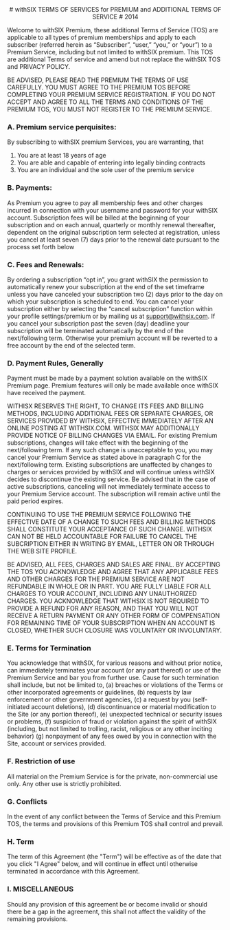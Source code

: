 <center>
# withSIX TERMS OF SERVICES for PREMIUM and ADDITIONAL TERMS OF SERVICE
# 2014
</center>

Welcome to withSIX Premium, these additional Terms of Service (TOS) are applicable to all types of premium memberships and apply to each subscriber (referred herein as “Subscriber”, “user,” “you,” or “your”) to a Premium Service, including but not limited to withSIX premium.  This TOS are additional Terms of service and amend but not replace the withSIX TOS and PRIVACY POLICY. 

BE ADVISED, PLEASE READ THE PREMIUM THE TERMS OF USE CAREFULLY. YOU MUST AGREE TO THE PREMIUM TOS BEFORE COMPLETING YOUR PREMIUM SERVICE REGISTRATION. IF YOU DO NOT ACCEPT AND AGREE TO ALL THE TERMS AND CONDITIONS OF THE PREMIUM TOS, YOU MUST NOT REGISTER TO THE PREMIUM SERVICE.			

### A.	Premium service perquisites:
By subscribing to withSIX premium Services, you are warranting, that 

1.	You are at least 18 years of age
2.	You are able and capable of entering into legally binding contracts
3.	You are an individual and the sole user of the premium service

### B.	Payments:
As Premium you agree to pay all membership fees and other charges incurred in connection with your username and password for your withSIX account. Subscription fees will be billed at the beginning of your subscription and on each annual, quarterly or monthly renewal thereafter, dependent on the original subscription term selected at registration, unless you cancel at least seven (7) days prior to the renewal date pursuant to the process set forth below

### C.	Fees and Renewals:
By ordering a subscription “opt in”, you grant withSIX the permission to automatically renew your subscription at the end of the set timeframe unless you have canceled your subscription two (2) days prior to the day on which your subscription is scheduled to end. You can cancel your subscription either by selecting the “cancel subscription” function within your profile settings/premium or by mailing us at <support@withsix.com>. If you cancel your subscription past the seven (day) deadline your subscription will be terminated automatically by the end of the next/following term.  Otherwise your premium account will be reverted to a free account by the end of the selected term.  

### D.	Payment Rules, Generally
Payment must be made by a payment solution available on the withSIX Premium page. Premium features will only be made available once withSIX have received the payment. 

WITHISX RESERVES THE RIGHT, TO CHANGE ITS FEES AND BILLING METHODS, INCLUDING ADDITIONAL FEES OR SEPARATE CHARGES, OR SERVICES PROVIDED BY WITHSIX, EFFECTIVE IMMEDIATELY AFTER AN ONLINE POSTING AT WITHSIX.COM. WITHSIX MAY ADDITIONALLY PROVIDE NOTICE OF BILLING CHANGES VIA EMAIL. For existing Premium subscriptions, changes will take effect with the beginning of the next/following term. If any such change is unacceptable to you, you may cancel your Premium Service as stated above in paragraph C for the next/following term. Existing subscriptions are unaffected by changes to charges or services provided by withSIX and will continue unless withSIX decides to discontinue the existing service.  Be advised that in the case of active subscriptions, canceling will not immediately terminate access to your Premium Service account. The subscription will remain active until the paid period expires.

CONTINUING TO USE THE PREMIUM SERVICE FOLLOWING THE EFFECTIVE DATE OF A CHANGE TO SUCH FEES AND BILLING METHODS SHALL CONSTITUTE YOUR ACCEPTANCE OF SUCH CHANGE. WITHSIX CAN NOT BE HELD ACCOUNTABLE FOR FAILURE TO CANCEL THE SUBCRIPTION EITHER IN WRITING BY EMAIL, LETTER ON OR THROUGH THE WEB SITE PROFILE.

BE ADVISED, ALL FEES, CHARGES AND SALES ARE FINAL. BY ACCEPTING THE TOS YOU ACKNOWLEDGE AND AGREE THAT ANY APPLICABLE FEES AND OTHER CHARGES FOR THE PREMIUM SERVICE ARE NOT REFUNDABLE IN WHOLE OR IN PART. YOU ARE FULLY LIABLE FOR ALL CHARGES TO YOUR ACCOUNT, INCLUDING ANY UNAUTHORIZED CHARGES. YOU ACKNOWLEDGE THAT WITHSIX IS NOT REQUIRED TO PROVIDE A REFUND FOR ANY REASON, AND THAT YOU WILL NOT RECEIVE A RETURN PAYMENT OR ANY OTHER FORM OF COMPENSATION FOR REMAINING TIME OF YOUR SUBSCRIPTION WHEN AN ACCOUNT IS CLOSED, WHETHER SUCH CLOSURE WAS VOLUNTARY OR INVOLUNTARY.

### E.	Terms for Termination
You acknowledge that withSIX, for various reasons and without prior notice, can immediately terminates your account (or any part thereof) or use of the Premium Service and bar you from further use. Cause for such termination shall include, but not be limited to, (a) breaches or violations of the Terms or other incorporated agreements or guidelines, (b) requests by law enforcement or other government agencies, (c) a request by you (self-initiated account deletions), (d) discontinuance or material modification to the Site (or any portion thereof), (e) unexpected technical or security issues or problems, (f) suspicion of fraud or violation against the spirit of withSIX (including, but not limited to trolling, racist, religious or any other inciting behavior) (g) nonpayment of any fees owed by you in connection with the Site, account or services provided.

### F.	Restriction of use
All material on the Premium Service is for the private, non-commercial use only. Any other use is strictly prohibited. 

### G.	Conflicts
In the event of any conflict between the Terms of Service and this Premium TOS, the terms and provisions of this Premium TOS shall control and prevail.

### H.	Term
The term of this Agreement (the "Term") will be effective as of the date that you click "I Agree" below, and will continue in effect until otherwise terminated in accordance with this Agreement.
### I.	MISCELLANEOUS
Should any provision of this agreement be or become invalid or should there be a gap in the agreement, this shall not affect the validity of the remaining provisions.
